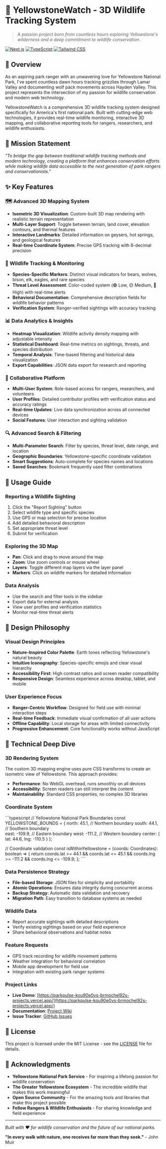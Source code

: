 # 🦌 YellowstoneWatch - 3D Wildlife Tracking System

> *A passion project born from countless hours exploring Yellowstone's wilderness and a deep commitment to wildlife conservation.*

[![Next.js](https://img.shields.io/badge/Next.js-15-black?style=for-the-badge&logo=next.js)](https://nextjs.org/)
[![TypeScript](https://img.shields.io/badge/TypeScript-5.0-blue?style=for-the-badge&logo=typescript)](https://www.typescriptlang.org/)
[![Tailwind CSS](https://img.shields.io/badge/Tailwind_CSS-3.4-38B2AC?style=for-the-badge&logo=tailwind-css)](https://tailwindcss.com/)

## 🌟 Overview

As an aspiring park ranger with an unwavering love for Yellowstone National Park, I've spent countless dawn hours tracking grizzlies through Lamar Valley and documenting wolf pack movements across Hayden Valley. This project represents the intersection of my passion for wildlife conservation and modern web technology.

YellowstoneWatch is a comprehensive 3D wildlife tracking system designed specifically for America's first national park. Built with cutting-edge web technologies, it provides real-time wildlife monitoring, interactive 3D mapping, and collaborative reporting tools for rangers, researchers, and wildlife enthusiasts.

## 🎯 Mission Statement

*"To bridge the gap between traditional wildlife tracking methods and modern technology, creating a platform that enhances conservation efforts while making wildlife data accessible to the next generation of park rangers and conservationists."*

## ✨ Key Features

### 🗺️ **Advanced 3D Mapping System**
- **Isometric 3D Visualization**: Custom-built 3D map rendering with realistic terrain representation
- **Multi-Layer Support**: Toggle between terrain, land cover, elevation contours, and thermal features
- **Interactive Landmarks**: Detailed information on geysers, hot springs, and geological features
- **Real-time Coordinate System**: Precise GPS tracking with 6-decimal precision

### 🐻 **Wildlife Tracking & Monitoring**
- **Species-Specific Markers**: Distinct visual indicators for bears, wolves, bison, elk, eagles, and rare species
- **Threat Level Assessment**: Color-coded system (🟢 Low, 🟡 Medium, 🔴 High) with real-time alerts
- **Behavioral Documentation**: Comprehensive description fields for wildlife behavior patterns
- **Verification System**: Ranger-verified sightings with accuracy tracking

### 📊 **Data Analytics & Insights**
- **Heatmap Visualization**: Wildlife activity density mapping with adjustable intensity
- **Statistical Dashboard**: Real-time metrics on sightings, threats, and species distribution
- **Temporal Analysis**: Time-based filtering and historical data visualization
- **Export Capabilities**: JSON data export for research and reporting

### 👥 **Collaborative Platform**
- **Multi-User System**: Role-based access for rangers, researchers, and volunteers
- **User Profiles**: Detailed contributor profiles with verification status and accuracy ratings
- **Real-time Updates**: Live data synchronization across all connected devices
- **Social Features**: User interaction and sighting validation

### 🔍 **Advanced Search & Filtering**
- **Multi-Parameter Search**: Filter by species, threat level, date range, and location
- **Geographic Boundaries**: Yellowstone-specific coordinate validation
- **Smart Suggestions**: Auto-complete for species names and locations
- **Saved Searches**: Bookmark frequently used filter combinations

## 📱 Usage Guide

### **Reporting a Wildlife Sighting**
1. Click the "Report Sighting" button
2. Select wildlife type and specific species
3. Use GPS or map selection for precise location
4. Add detailed behavioral description
5. Set appropriate threat level
6. Submit for verification

### **Exploring the 3D Map**
- **Pan**: Click and drag to move around the map
- **Zoom**: Use zoom controls or mouse wheel
- **Layers**: Toggle different map layers via the layer panel
- **Markers**: Click on wildlife markers for detailed information

### **Data Analysis**
- Use the search and filter tools in the sidebar
- Export data for external analysis
- View user profiles and verification statistics
- Monitor real-time threat alerts

## 🎨 Design Philosophy

### **Visual Design Principles**
- **Nature-Inspired Color Palette**: Earth tones reflecting Yellowstone's natural beauty
- **Intuitive Iconography**: Species-specific emojis and clear visual hierarchy
- **Accessibility First**: High contrast ratios and screen reader compatibility
- **Responsive Design**: Seamless experience across desktop, tablet, and mobile

### **User Experience Focus**
- **Ranger-Centric Workflow**: Designed for field use with minimal interaction steps
- **Real-time Feedback**: Immediate visual confirmation of all user actions
- **Offline Capability**: Local storage for areas with limited connectivity
- **Progressive Enhancement**: Core functionality works without JavaScript

## 🔬 Technical Deep Dive

### **3D Rendering System**
The custom 3D mapping engine uses pure CSS transforms to create an isometric view of Yellowstone. This approach provides:
- **Performance**: No WebGL overhead, runs smoothly on all devices
- **Accessibility**: Screen readers can still interpret the content
- **Maintainability**: Standard CSS properties, no complex 3D libraries

### **Coordinate System**
\`\`\`typescript
// Yellowstone National Park Boundaries
const YELLOWSTONE_BOUNDS = {
  north: 45.1,    // Northern boundary
  south: 44.1,    // Southern boundary  
  east: -109.9,   // Eastern boundary
  west: -111.2,   // Western boundary
  center: { lat: 44.6, lng: -110.5 }
};

// Coordinate validation
const isWithinYellowstone = (coords: Coordinates): boolean => {
  return coords.lat >= 44.1 && coords.lat <= 45.1 &&
         coords.lng >= -111.2 && coords.lng <= -109.9;
};
\`\`\`

### **Data Persistence Strategy**
- **File-based Storage**: JSON files for simplicity and portability
- **Atomic Operations**: Ensures data integrity during concurrent access
- **Backup Strategy**: Automatic data validation and recovery
- **Migration Path**: Easy transition to database systems as needed

### **Wildlife Data**
- Report accurate sightings with detailed descriptions
- Verify existing sightings based on your field experience
- Share behavioral observations and habitat notes

### **Feature Requests**
- GPS track recording for wildlife movement patterns
- Weather integration for behavioral correlation
- Mobile app development for field use
- Integration with existing park ranger systems

### **Project Links**
- **Live Demo**: [https://parkpulse-kou90e0vs-brmochel92s-projects.vercel.app/](https://parkpulse-kou90e0vs-brmochel92s-projects.vercel.app/)
- **Documentation**: [Project Wiki](https://github.com/rangeroper/park_pulse)
- **Issue Tracker**: [GitHub Issues](https://github.com/rangeroper/park_pulse/issues)

## 📄 License

This project is licensed under the MIT License - see the [LICENSE](LICENSE) file for details.

## 🙏 Acknowledgments

- **Yellowstone National Park Service** - For inspiring a lifelong passion for wildlife conservation
- **The Greater Yellowstone Ecosystem** - The incredible wildlife that makes this work meaningful
- **Open Source Community** - For the amazing tools and libraries that make this project possible
- **Fellow Rangers & Wildlife Enthusiasts** - For sharing knowledge and field experience

---

*Built with ❤️ for wildlife conservation and the future of our national parks.*

**"In every walk with nature, one receives far more than they seek."** - John Muir
